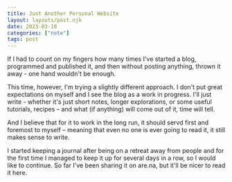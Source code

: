 ```yaml
---
title: Just Another Personal Website
layout: layouts/post.njk
date: 2023-03-18
categories: ["note"]
tags: post
---
```


If I had to count on my fingers how many times I've started a blog, programmed and published it, and then without posting anything, thrown it away - one hand wouldn't be enough.

This time, however, I'm trying a slightly different approach. I don't put great expectations on myself and I see the blog as a work in progress. I'll just write - whether it's just short notes, longer explorations, or some useful tutorials, recipes – and what (if anything) will come out of it, time will tell.

And I believe that for it to work in the long run, it should servd first and foremost to myself – meaning that even no one is ever going to read it, it still makes sense to write.

I started keeping a journal after being on a retreat away from people and for the first time I managed to keep it up for several days in a row, so I would like to continue. So far I've been sharing it on are.na, but it'll be nicer to read it here.



